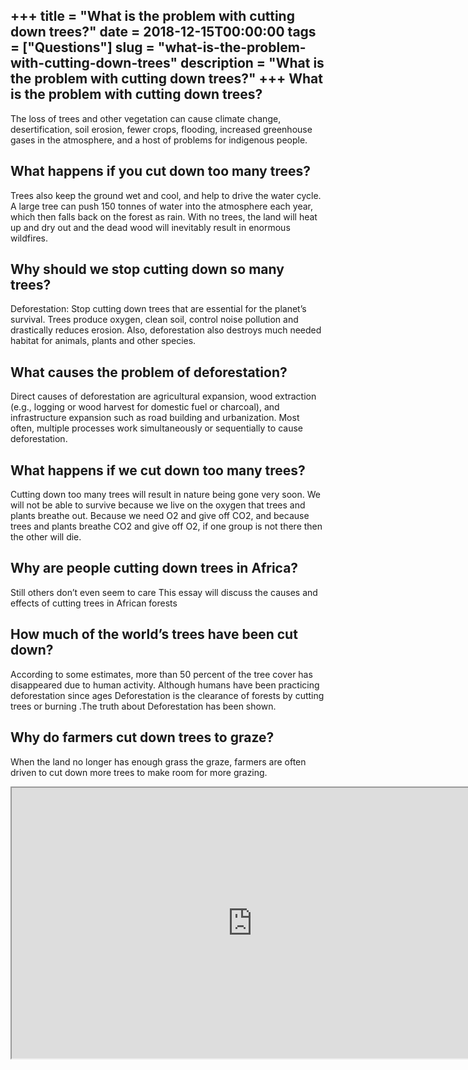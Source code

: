 +++
title = "What is the problem with cutting down trees?"
date = 2018-12-15T00:00:00
tags = ["Questions"]
slug = "what-is-the-problem-with-cutting-down-trees"
description = "What is the problem with cutting down trees?"
+++
What is the problem with cutting down trees?
--------------------------------------------

The loss of trees and other vegetation can cause climate change, desertification, soil erosion, fewer crops, flooding, increased greenhouse gases in the atmosphere, and a host of problems for indigenous people.

What happens if you cut down too many trees?
--------------------------------------------

Trees also keep the ground wet and cool, and help to drive the water cycle. A large tree can push 150 tonnes of water into the atmosphere each year, which then falls back on the forest as rain. With no trees, the land will heat up and dry out and the dead wood will inevitably result in enormous wildfires.

Why should we stop cutting down so many trees?
----------------------------------------------

Deforestation: Stop cutting down trees that are essential for the planet’s survival. Trees produce oxygen, clean soil, control noise pollution and drastically reduces erosion. Also, deforestation also destroys much needed habitat for animals, plants and other species.

What causes the problem of deforestation?
-----------------------------------------

Direct causes of deforestation are agricultural expansion, wood extraction (e.g., logging or wood harvest for domestic fuel or charcoal), and infrastructure expansion such as road building and urbanization. Most often, multiple processes work simultaneously or sequentially to cause deforestation.

What happens if we cut down too many trees?
-------------------------------------------

Cutting down too many trees will result in nature being gone very soon. We will not be able to survive because we live on the oxygen that trees and plants breathe out. Because we need O2 and give off CO2, and because trees and plants breathe CO2 and give off O2, if one group is not there then the other will die.

Why are people cutting down trees in Africa?
--------------------------------------------

Still others don’t even seem to care This essay will discuss the causes and effects of cutting trees in African forests

How much of the world’s trees have been cut down?
-------------------------------------------------

According to some estimates, more than 50 percent of the tree cover has disappeared due to human activity. Although humans have been practicing deforestation since ages Deforestation is the clearance of forests by cutting trees or burning .The truth about Deforestation has been shown.

Why do farmers cut down trees to graze?
---------------------------------------

When the land no longer has enough grass the graze, farmers are often driven to cut down more trees to make room for more grazing.

<iframe allow="accelerometer; autoplay; clipboard-write; encrypted-media; gyroscope; picture-in-picture" allowfullscreen="" class="__youtube_prefs__  epyt-is-override  no-lazyload" data-no-lazy="1" data-origheight="433" data-origwidth="770" data-skipgform_ajax_framebjll="" height="433" id="_ytid_97029" loading="lazy" src="https://www.youtube.com/embed/dBviC797sTk?enablejsapi=1&autoplay=0&cc_load_policy=0&cc_lang_pref=&iv_load_policy=1&loop=0&modestbranding=0&rel=1&fs=1&playsinline=0&autohide=2&theme=dark&color=red&controls=1&" title="YouTube player" width="770"></iframe>